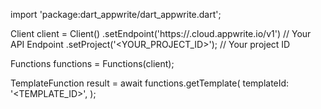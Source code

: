import 'package:dart_appwrite/dart_appwrite.dart';

Client client = Client()
    .setEndpoint('https://<REGION>.cloud.appwrite.io/v1') // Your API Endpoint
    .setProject('<YOUR_PROJECT_ID>'); // Your project ID

Functions functions = Functions(client);

TemplateFunction result = await functions.getTemplate(
    templateId: '<TEMPLATE_ID>',
);

